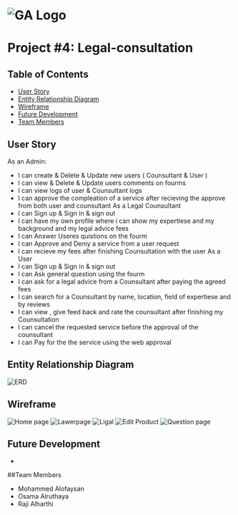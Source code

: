 # ![GA Logo](https://ga-dash.s3.amazonaws.com/production/assets/logo-9f88ae6c9c3871690e33280fcf557f33.png) 
#  Project #4: Legal-consultation
## Table of Contents
- [User Story](#user-story)
- [Entity Relationship Diagram](#entity-relationship-diagram)
- [Wireframe](#wireframe)
- [Future Development](#future-development)
- [Team Members](#team-members)
## User Story 
As an Admin:
- I can create & Delete & Update new users ( Counsultant & User )
- I can view & Delete & Update users comments on fourms
- I can view logs of user & Counsultant logs
- I can approve the compleation of a service after recieving the approve from both user and counsultant
As a Legal Counsultant
- I can Sign up & Sign in & sign out
- I can have my own profile where i can show my expertiese and my background and my legal advice fees
- I can Answer Useres quistions on the fourm
- I can Approve and Deniy a service from a user request
- I can recieve my fees after finishing Counsultation with the user
As a User
- I can Sign up & Sign in & sign out
- I can Ask general question using the fourm
- I can ask for a legal advice from a Counsultant after paying the agreed fees
- I can search for a Counsultant by name, location, field of expertiese and by reviews
- I can view , give feed back and rate the counsultant after finishing my Counsultation
- I can cancel the requested service before the approval of the counsultant
- I can Pay for the the service using the web approval
## Entity Relationship Diagram
![ERD](ERD(1).png)
## Wireframe
![Home page](homePage.png)
![Lawerpage](Lawerpage.png)
![Ligal](Ligal.png)
![Edit Product](editProduct.png)
![Question page](Questionpage.png)
## Future Development
* 
##Team Members
* Mohammed Alofaysan
* Osama Alruthaya 
* Raji Alharthi
